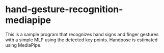 # hand-gesture-recognition-mediapipe
This is a sample program that recognizes hand signs and finger gestures with a simple MLP using the detected key points. Handpose is estimated using MediaPipe. 
